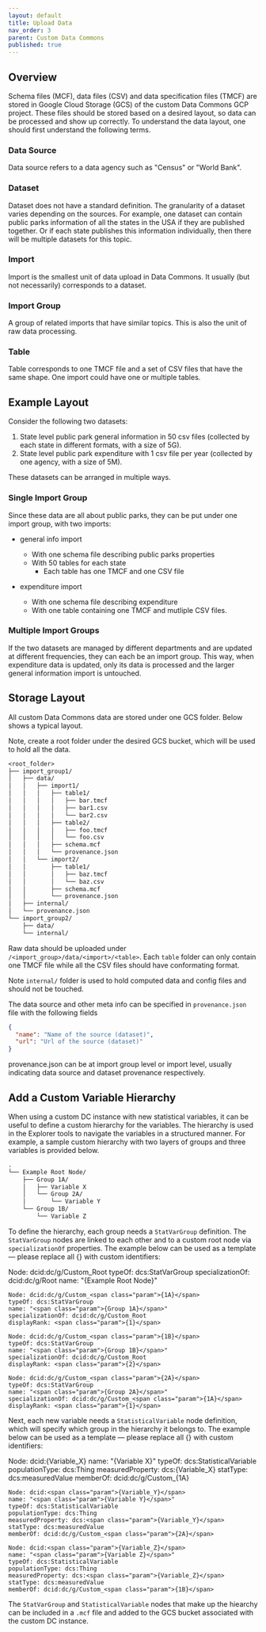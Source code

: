 ```yaml
---
layout: default
title: Upload Data
nav_order: 3
parent: Custom Data Commons
published: true
---
```


## Overview

Schema files (MCF), data files (CSV) and data specification files (TMCF) are
stored in Google Cloud Storage (GCS) of the custom Data Commons GCP project.
These files should be stored based on a desired layout, so data can be processed
and show up correctly. To understand the data layout, one should first understand
the following terms.

### Data Source

Data source refers to a data agency such as "Census" or "World Bank".

### Dataset

Dataset does not have a standard definition. The granularity of a
dataset varies depending on the sources. For example, one dataset can contain
public parks information of all the states in the USA if they are published
together. Or if each state publishes this information individually, then there
will be multiple datasets for this topic.

### Import

Import is the smallest unit of data upload in Data Commons. It usually (but not
necessarily) corresponds to a dataset.

### Import Group

A group of related imports that have similar topics. This is also the unit of
raw data processing.

### Table

Table corresponds to one TMCF file and a set of CSV files that have the same
shape. One import could have one or multiple tables.

## Example Layout

Consider the following two datasets:

1. State level public park general information in 50 csv files (collected by
   each state in different formats, with a size of 5G).
2. State level public park expenditure with 1 csv file per year (collected by one
   agency, with a size of 5M).

These datasets can be arranged in multiple ways.

### Single Import Group

Since these data are all about public parks, they can be put under one import
group, with two imports:

- general info import

  - With one schema file describing public parks properties
  - With 50 tables for each state
    - Each table has one TMCF and one CSV file

- expenditure import
  - With one schema file describing expenditure
  - With one table containing one TMCF and mutliple CSV files.

### Multiple Import Groups

If the two datasets are managed by different departments and are updated at
different frequencies, they can each be an import group. This way, when
expenditure data is updated, only its data is processed and the larger general
information import is untouched.

## Storage Layout

All custom Data Commons data are stored under one GCS folder. Below shows a
typical layout.

Note, create a root folder under the desired GCS bucket, which will be used to
hold all the data.

```txt
<root_folder>
├── import_group1/
│   ├── data/
│   │   ├── import1/
│   │   │   ├── table1/
│   │   │   │   ├── bar.tmcf
│   │   │   │   ├── bar1.csv
│   │   │   │   └── bar2.csv
│   │   │   ├── table2/
│   │   │   │   ├── foo.tmcf
│   │   │   │   └── foo.csv
│   │   │   ├── schema.mcf
│   │   │   └── provenance.json
│   │   └── import2/
│   │       ├── table1/
│   │       │   ├── baz.tmcf
│   │       │   └── baz.csv
│   │       ├── schema.mcf
│   │       └── provenance.json
│   ├── internal/
│   └── provenance.json
└── import_group2/
    ├── data/
    └── internal/
```

Raw data should be uploaded under `/<import_group>/data/<import>/<table>`. Each
`table` folder can only contain one TMCF file while all the CSV files should
have conformating format.

Note `internal/` folder is used to hold computed data and config files and
should not be touched.

The data source and other meta info can be specified in `provenance.json` file
with the following fields

```json
{
  "name": "Name of the source (dataset)",
  "url": "Url of the source (dataset)"
}
```

provenance.json can be at import group level or import level, usually indicating
data source and dataset provenance respectively.

## Add a Custom Variable Hierarchy

When using a custom DC instance with new statistical variables, it can be useful
to define a custom hierarchy for the variables. The hierarchy is used in the
Explorer tools to navigate the variables in a structured manner. For example, a
sample custom hierarchy with two layers of groups and three variables is
provided below.

```txt
.
└── Example Root Node/
    ├── Group 1A/
    │   ├── Variable X
    │   └── Group 2A/
    │       └── Variable Y
    └── Group 1B/
        └── Variable Z
```

To define the hierarchy, each group needs a `StatVarGroup` definition. The
`StatVarGroup` nodes are linked to each other and to a custom root node via
`specializationOf` properties. The example below can be used as a template —
please replace all <span class="param">{}</span> with custom identifiers:

<div class="schema-example">
    Node: dcid:dc/g/Custom_Root
    typeOf: dcs:StatVarGroup
    specializationOf: dcid:dc/g/Root
    name: "<span class="param">{Example Root Node}</span>"

    Node: dcid:dc/g/Custom_<span class="param">{1A}</span>
    typeOf: dcs:StatVarGroup
    name: "<span class="param">{Group 1A}</span>"
    specializationOf: dcid:dc/g/Custom_Root
    displayRank: <span class="param">{1}</span>

    Node: dcid:dc/g/Custom_<span class="param">{1B}</span>
    typeOf: dcs:StatVarGroup
    name: "<span class="param">{Group 1B}</span>"
    specializationOf: dcid:dc/g/Custom_Root
    displayRank: <span class="param">{2}</span>

    Node: dcid:dc/g/Custom_<span class="param">{2A}</span>
    typeOf: dcs:StatVarGroup
    name: "<span class="param">{Group 2A}</span>"
    specializationOf: dcid:dc/g/Custom_<span class="param">{1A}</span>
    displayRank: <span class="param">{1}</span>

</div>

Next, each new variable needs a `StatisticalVariable` node definition, which will specify which group in the hierarchy it belongs to. The example below can be used as a template — please replace all <span class="param">{}</span> with custom identifiers:

<div class="schema-example">
    Node: dcid:<span class="param">{Variable_X}</span>
    name: "<span class="param">{Variable X}</span>"
    typeOf: dcs:StatisticalVariable
    populationType: dcs:Thing
    measuredProperty: dcs:<span class="param">{Variable_X}</span>
    statType: dcs:measuredValue
    memberOf: dcid:dc/g/Custom_<span class="param">{1A}</span>

    Node: dcid:<span class="param">{Variable_Y}</span>
    name: "<span class="param">{Variable Y}</span>"
    typeOf: dcs:StatisticalVariable
    populationType: dcs:Thing
    measuredProperty: dcs:<span class="param">{Variable_Y}</span>
    statType: dcs:measuredValue
    memberOf: dcid:dc/g/Custom_<span class="param">{2A}</span>

    Node: dcid:<span class="param">{Variable_Z}</span>
    name: "<span class="param">{Variable Z}</span>"
    typeOf: dcs:StatisticalVariable
    populationType: dcs:Thing
    measuredProperty: dcs:<span class="param">{Variable_Z}</span>
    statType: dcs:measuredValue
    memberOf: dcid:dc/g/Custom_<span class="param">{1B}</span>

</div>

The `StatVarGroup` and `StatisticalVariable` nodes that make up the hiearchy can
be included in a `.mcf` file and added to the GCS bucket associated with the
custom DC instance.
